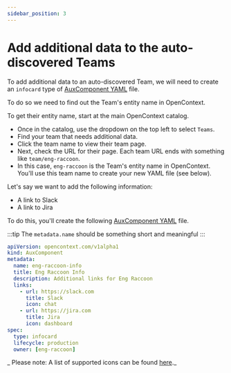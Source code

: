```yaml
---
sidebar_position: 3
---
```


# Add additional data to the auto-discovered Teams

To add additional data to an auto-discovered Team, we will need to create an `infocard` type of [AuxComponent YAML](../catalog-yaml-format/aux-component) file.

To do so we need to find out the Team's entity name in OpenContext.

To get their entity name, start at the main OpenContext catalog.

- Once in the catalog, use the dropdown on the top left to select `Teams`.
- Find your team that needs additional data.
- Click the team name to view their team page.
- Next, check the URL for their page. Each team URL ends with something like `team/eng-raccoon`.
- In this case, `eng-raccoon` is the Team's entity name in OpenContext. You'll use this team name to create your new YAML file (see below).

Let's say we want to add the following information:

- A link to Slack
- A link to Jira

To do this, you'll create the following [AuxComponent YAML](../catalog-yaml-format/aux-component) file.

:::tip The `metadata.name` should be something short and meaningful
:::

```yaml
apiVersion: opencontext.com/v1alpha1
kind: AuxComponent
metadata:
  name: eng-raccoon-info
  title: Eng Raccoon Info
  description: Additional links for Eng Raccoon
  links:
    - url: https://slack.com
      title: Slack
      icon: chat
    - url: https://jira.com
      title: Jira
      icon: dashboard
spec:
  type: infocard
  lifecycle: production
  owner: [eng-raccoon]
```

_ Please note: A list of supported icons can be found [here](../catalog-yaml-format/common#supported-icons)._
